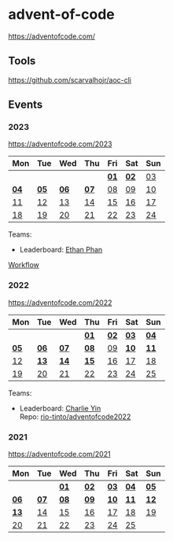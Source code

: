 # advent-of-code
 
https://adventofcode.com/

## Tools

https://github.com/scarvalhojr/aoc-cli

## Events

### 2023

https://adventofcode.com/2023

|Mon|Tue|Wed|Thu|Fri|Sat|Sun|
|---|---|---|---|---|---|---|
|   |   |   |   |[**01**](2023/01)|[**02**](2023/02)|[03](2023/03)|
|[**04**](2023/04)|[**05**](2023/05)|[**06**](2023/06)|[**07**](2023/07)|[08](2023/08)|[09](2023/09)|[10](2023/10)|
|[11](2023/11)|[12](2023/12)|[13](2023/13)|[14](2023/14)|[15](2023/15)|[16](2023/16)|[17](2023/17)|
|[18](2023/18)|[19](2023/19)|[20](2023/20)|[21](2023/21)|[22](2023/22)|[23](2023/23)|[24](2023/24)|

Teams: 
- Leaderboard: [Ethan Phan](https://adventofcode.com/2023/leaderboard/private/view/2706508)  

[Workflow](2023/README.md)

### 2022

https://adventofcode.com/2022

|Mon|Tue|Wed|Thu|Fri|Sat|Sun|
|---|---|---|---|---|---|---|
|   |   |   |[**01**](2022/01)|[**02**](2022/02)|[**03**](2022/03)|[**04**](2022/04)|
|[**05**](2022/05)|[**06**](2022/06)|[**07**](2022/07)|[**08**](2022/08)|[09](2022/09)|[**10**](2022/10)|[**11**](2022/11)|
|[12](2022/12)|[**13**](2022/13)|[**14**](2022/14)|[**15**](2022/15)|[16](2022/16)|[17](2022/17)|[18](2022/18)|
|[19](2022/19)|[20](2022/20)|[21](2022/21)|[22](2022/22)|[23](2022/23)|[24](2022/24)|[25](2022/25)|


Teams: 
- Leaderboard: [Charlie Yin](https://adventofcode.com/2022/leaderboard/private/view/2343282)  
  Repo: [rio-tinto/adventofcode2022](https://github.com/rio-tinto/adventofcode2022)

### 2021

https://adventofcode.com/2021

|Mon|Tue|Wed|Thu|Fri|Sat|Sun|
|---|---|---|---|---|---|---|
|   |   |[**01**](2021/01)|[**02**](2021/02)|[**03**](2021/03)|[**04**](2021/04)|[**05**](2021/05)|
|[**06**](2021/06)|[**07**](2021/07)|[**08**](2021/08)|[**09**](2021/09)|[**10**](2021/10)|[**11**](2021/11)|[**12**](2021/12)|
|[**13**](2021/13)|[14](2021/14)|[15](2021/15)|[16](2021/16)|[17](2021/17)|[18](2021/18)|[19](2021/19)|
|[20](2021/20)|[21](2021/21)|[22](2021/22)|[23](2021/23)|[24](2021/24)|[25](2021/25)|
